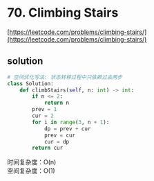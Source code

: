 # 70. Climbing Stairs
[https://leetcode.com/problems/climbing-stairs/](https://leetcode.com/problems/climbing-stairs/)


## solution

```python
# 空间优化写法: 状态转移过程中只依赖过去两步
class Solution:
    def climbStairs(self, n: int) -> int:
        if n <= 2:
            return n
        prev = 1
        cur = 2
        for i in range(3, n + 1):
            dp = prev + cur
            prev = cur
            cur = dp
        return cur
```
时间复杂度：O(n) <br>
空间复杂度：O(1)
